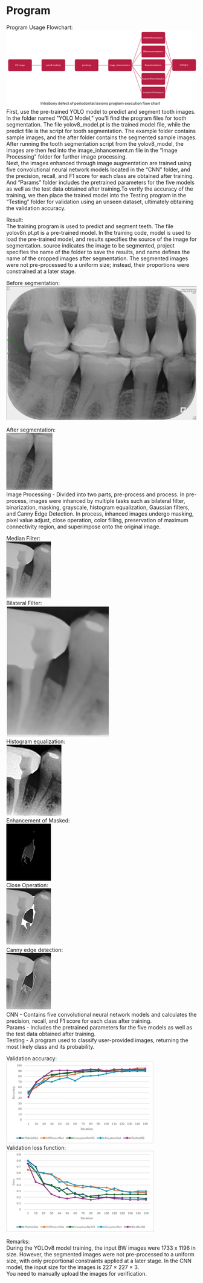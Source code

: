 # Program
Program Usage Flowchart:
![image](https://github.com/jojowang234/bioengineering3342859/blob/main/Program%20Usage%20Flowchart.png)  
First, use the pre-trained YOLO model to predict and segment tooth images. In the folder named "YOLO Model," you'll find the program files for tooth segmentation. The file yolov8_model.pt is the trained model file, while the predict file is the script for tooth segmentation. The example folder contains sample images, and the after folder contains the segmented sample images.  
After running the tooth segmentation script from the yolov8_model, the images are then fed into the image_inhancement.m file in the “Image Processing” folder for further image processing.  
Next, the images enhanced through image augmentation are trained using five convolutional neural network models located in the “CNN” folder, and the precision, recall, and F1 score for each class are obtained after training. And “Params” folder includes the pretrained parameters for the five models as well as the test data obtained after training.To verify the accuracy of the training, we then place the trained model into the Testing program in the “Testing” folder for validation using an unseen dataset, ultimately obtaining the validation accuracy.  

Result:  
The training program is used to predict and segment teeth. The file yolov8n.pt.pt is a pre-trained model. In the training code, model is used to load the pre-trained model, and results specifies the source of the image for segmentation. source indicates the image to be segmented, project specifies the name of the folder to save the results, and name defines the name of the cropped images after segmentation. The segmented images were not pre-processed to a uniform size; instead, their proportions were constrained at a later stage.

Before segmentation:  
![image](https://github.com/jojowang234/bioengineering3342859/blob/main/yolo%20model/example.jpg)  

After segmentation:  
![image](https://github.com/jojowang234/bioengineering3342859/blob/main/yolo%20model/afer.jpg)  
Image Processing - Divided into two parts, pre-process and process. In pre-process, images were inhanced by multiple tasks such as  bilateral filter, binarization, masking, grayscale, histogram equalization, Gaussian filters, and Canny Edge Detection. In process, inhanced images undergo masking, pixel value adjust, close operation, color filling, preservation of maximum connectivity region, and superimpose onto the original image.

Median Filter:  
![image](https://github.com/jojowang234/bioengineering3342859/blob/main/Image%20Processing/Medain%20Filter.png)  
Bilateral Filter:  
![image](https://github.com/jojowang234/bioengineering3342859/blob/main/Image%20Processing/Bilateral%20Filter.jpg)  
Histogram equalization:  
![image](https://github.com/jojowang234/bioengineering3342859/blob/main/Image%20Processing/Histogram%20equalization.png)  
Enhancement of Masked:  
![image](https://github.com/jojowang234/bioengineering3342859/blob/main/Image%20Processing/Enhancement%20of%20Masked%20Image.png)  
Close Operation:  
![image](https://github.com/jojowang234/bioengineering3342859/blob/main/Image%20Processing/Close%20Operation.png)  
Canny edge detection:  
![image](https://github.com/jojowang234/bioengineering3342859/blob/main/Image%20Processing/Canny%20edge%20detection.png)  
CNN - Contains five convolutional neural network models and calculates the precision, recall, and F1 score for each class after training.  
Params - Includes the pretrained parameters for the five models as well as the test data obtained after training.  
Testing - A program used to classify user-provided images, returning the most likely class and its probability.  

Validation accuracy:  
![image](https://github.com/jojowang234/bioengineering3342859/blob/main/CNN/Validation%20accuracy.jpg)  
Validation loss function:  
![image](https://github.com/jojowang234/bioengineering3342859/blob/main/CNN/Validation%20loss%20function.jpg)  

Remarks:  
During the YOLOv8 model training, the input BW  images were 1733 x 1196 in size. However, the segmented images were not pre-processed to a uniform size, with only proportional constraints applied at a later stage. In the CNN model, the input size for the images is 227 × 227 × 3.  
You need to manually upload the images for verification.  


